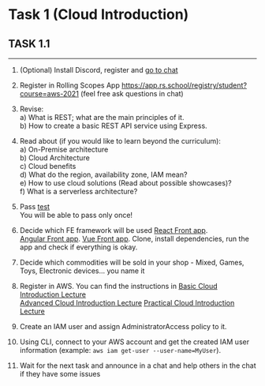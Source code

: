 # Task 1 (Cloud Introduction)

## TASK 1.1
---

1.  (Optional) Install Discord, register and [go to chat](https://discord.gg/kHkXwpcE)
2.  Register in Rolling Scopes App https://app.rs.school/registry/student?course=aws-2021 (feel free ask questions in chat)
3.  Revise:  
     a) What is REST; what are the main principles of it.  
     b) How to create a basic REST API service using Express.
4.  Read about (if you would like to learn beyond the curriculum):  
     a) On-Premise architecture  
     b) Cloud Architecture  
     c) Cloud benefits  
     d) What do the region, availability zone, IAM mean?  
     e) How to use cloud solutions (Read about possible showcases)?  
     f) What is a serverless architecture?
5.  Pass [test](https://forms.gle/RHBM9HBoSKzumT9v9)  
    You will be able to pass only once!

6.  Decide which FE framework will be used
    [React Front app](https://github.com/EPAM-JS-Competency-center/shop-react-redux-cloudfront).  
    [Angular Front app](https://github.com/EPAM-JS-Competency-center/shop-angular-cloudfront).
    [Vue Front app](https://github.com/EPAM-JS-Competency-center/shop-vue-vuex-cloudfront).
    Clone, install dependencies, run the app and check if everything is okay.

7.  Decide which commodities will be sold in your shop - Mixed, Games, Toys, Electronic devices... you name it
8.  Register in AWS. You can find the instructions in
    [Basic Cloud Introduction Lecture](http://videoportal.epam.com/video/lNZRYplXZ6knZbkdYyXQ)  
    [Advanced Cloud Introduction Lecture](https://videoportal.epam.com/video/59pZaAyL6Aw1B16laNzq)
    [Practical Cloud Introduction Lecture](https://videoportal.epam.com/video/vbdGYlod08Wg11pbaWqy)

9.  Create an IAM user and assign AdministratorAccess policy to it.
10. Using CLI, connect to your AWS account and get the created IAM user information (example: `aws iam get-user --user-name=MyUser`).
11. Wait for the next task and announce in a chat and help others in the chat if they have some issues
